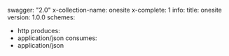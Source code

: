 swagger: "2.0"
x-collection-name: onesite
x-complete: 1
info:
  title: onesite
  version: 1.0.0
schemes:
- http
produces:
- application/json
consumes:
- application/json
